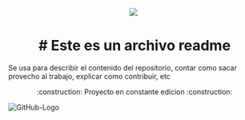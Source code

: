 <p align="center">
<a href="https://github.com/badges/shields/pulse" alt="Activity">
        <img src="https://img.shields.io/github/commit-activity/w/adridsz/DWES" /></a>
<img srt="https://img.shields.io/github/stars/:user" />

</p>
<h1 align="center"> # Este es un archivo readme </h1>
Se usa para describir el contenido del repositorio, contar como sacar provecho al trabajo, 
explicar como contribuir, etc

<p align="center">
  :construction: Proyecto en constante edicion :construction:
</p>

![GitHub-Logo](https://github.com/adridsz/DWES/assets/145338672/900fb38f-9a67-4706-9469-7137fa57d605)
